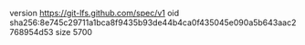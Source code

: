 version https://git-lfs.github.com/spec/v1
oid sha256:8e745c29711a1bca8f9435b93de44b4ca0f435045e090a5b643aac2768954d53
size 5700
